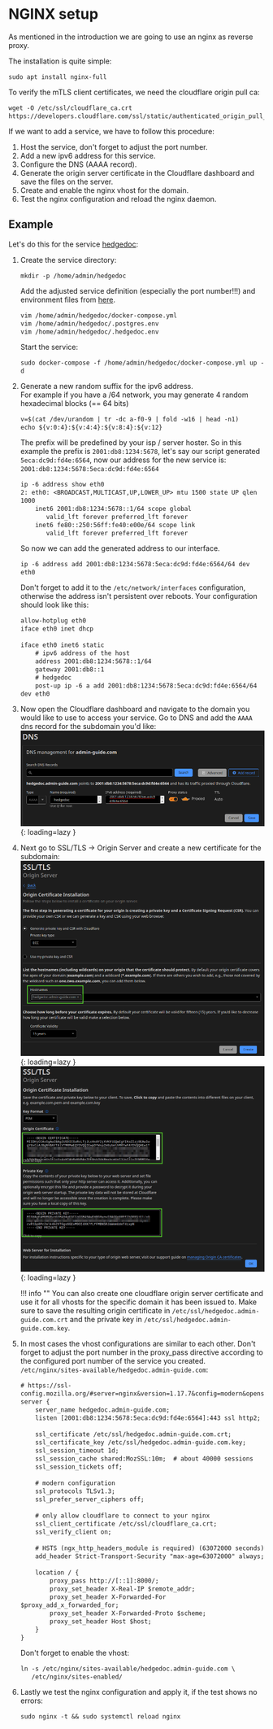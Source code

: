# NGINX setup

As mentioned in the introduction we are going to use an nginx as reverse proxy.

The installation is quite simple:
```shell
sudo apt install nginx-full
```

To verify the mTLS client certificates, we need the cloudflare origin pull ca:
```shell
wget -O /etc/ssl/cloudflare_ca.crt https://developers.cloudflare.com/ssl/static/authenticated_origin_pull_ca.pem
```

If we want to add a service, we have to follow this procedure:

1. Host the service, don't forget to adjust the port number.
2. Add a new ipv6 address for this service.
3. Configure the DNS (AAAA record).
4. Generate the origin server certificate in the Cloudflare dashboard and save the files on the server.
5. Create and enable the nginx vhost for the domain.
6. Test the nginx configuration and reload the nginx daemon.

## Example

Let's do this for the service [hedgedoc](services/hedgedoc.md):

1. Create the service directory:
   ```shell
   mkdir -p /home/admin/hedgedoc
   ```
   Add the adjusted service definition (especially the port number!!!) and environment files from [here](services/hedgedoc.md).
   ```shell
   vim /home/admin/hedgedoc/docker-compose.yml
   vim /home/admin/hedgedoc/.postgres.env
   vim /home/admin/hedgedoc/.hedgedoc.env
   ```
   Start the service:
   ```shell
   sudo docker-compose -f /home/admin/hedgedoc/docker-compose.yml up -d
   ```

2. Generate a new random suffix for the ipv6 address.  
   For example if you have a /64 network, you may generate 4 random hexadecimal blocks (== 64 bits)
   ```shell
   v=$(cat /dev/urandom | tr -dc a-f0-9 | fold -w16 | head -n1)
   echo ${v:0:4}:${v:4:4}:${v:8:4}:${v:12}
   ```
   The prefix will be predefined by your isp / server hoster.
   So in this example the prefix is `2001:db8:1234:5678`, let's say our script generated `5eca:dc9d:fd4e:6564`,
   now our address for the new service is: `2001:db8:1234:5678:5eca:dc9d:fd4e:6564`
   ```shell
   ip -6 address show eth0
   2: eth0: <BROADCAST,MULTICAST,UP,LOWER_UP> mtu 1500 state UP qlen 1000
       inet6 2001:db8:1234:5678::1/64 scope global 
          valid_lft forever preferred_lft forever
       inet6 fe80::250:56ff:fe40:e00e/64 scope link 
          valid_lft forever preferred_lft forever
   ```
   So now we can add the generated address to our interface. 
   ```
   ip -6 address add 2001:db8:1234:5678:5eca:dc9d:fd4e:6564/64 dev eth0
   ```
   Don't forget to add it to the `/etc/network/interfaces` configuration,
   otherwise the address isn't persistent over reboots. Your configuration should look like this:
   ```shell
   allow-hotplug eth0
   iface eth0 inet dhcp
    
   iface eth0 inet6 static
       # ipv6 address of the host
       address 2001:db8:1234:5678::1/64
       gateway 2001:db8::1
       # hedgedoc
       post-up ip -6 a add 2001:db8:1234:5678:5eca:dc9d:fd4e:6564/64 dev eth0
   ```

3. Now open the Cloudflare dashboard and navigate to the domain you would like to use to access your service.
   Go to DNS and add the `AAAA` dns record for the subdomain you'd like:
   ![Image of dns record creation](img/nginx/create_dns_record.png){: loading=lazy }

4. Next go to SSL/TLS -> Origin Server and create a new certificate for the subdomain:
   ![Image of certificate creation](img/nginx/create_certificate.png){: loading=lazy }
   ![Image 2 of certificate creation](img/nginx/create_certificate2.png){: loading=lazy }

    !!! info ""
        You can also create one cloudflare origin server certificate and use it for all vhosts for the specific domain it has been issued to.
   Make sure to save the resulting origin certificate in `/etc/ssl/hedgedoc.admin-guide.com.crt` 
   and the private key in `/etc/ssl/hedgedoc.admin-guide.com.key`.

5. In most cases the vhost configurations are similar to each other. 
   Don't forget to adjust the port number in the proxy_pass directive according
   to the configured port number of the service you created.    
   `/etc/nginx/sites-available/hedgedoc.admin-guide.com`:
   ```nginx
   # https://ssl-config.mozilla.org/#server=nginx&version=1.17.7&config=modern&openssl=1.1.1d&guideline=5.6
   server {
       server_name hedgedoc.admin-guide.com;
       listen [2001:db8:1234:5678:5eca:dc9d:fd4e:6564]:443 ssl http2;
   
       ssl_certificate /etc/ssl/hedgedoc.admin-guide.com.crt;
       ssl_certificate_key /etc/ssl/hedgedoc.admin-guide.com.key;
       ssl_session_timeout 1d;
       ssl_session_cache shared:MozSSL:10m;  # about 40000 sessions
       ssl_session_tickets off;
   
       # modern configuration
       ssl_protocols TLSv1.3;
       ssl_prefer_server_ciphers off;
   
       # only allow cloudflare to connect to your nginx
       ssl_client_certificate /etc/ssl/cloudflare_ca.crt;
       ssl_verify_client on;
   
       # HSTS (ngx_http_headers_module is required) (63072000 seconds)
       add_header Strict-Transport-Security "max-age=63072000" always;
   
       location / {
           proxy_pass http://[::1]:8000/;
           proxy_set_header X-Real-IP $remote_addr;
           proxy_set_header X-Forwarded-For $proxy_add_x_forwarded_for;
           proxy_set_header X-Forwarded-Proto $scheme;
           proxy_set_header Host $host;
       }
   }
   ```
   Don't forget to enable the vhost:
   ```shell
   ln -s /etc/nginx/sites-available/hedgedoc.admin-guide.com \
      /etc/nginx/sites-enabled/
   ```

7. Lastly we test the nginx configuration and apply it, if the test shows no errors:
   ```shell
   sudo nginx -t && sudo systemctl reload nginx
   ```
